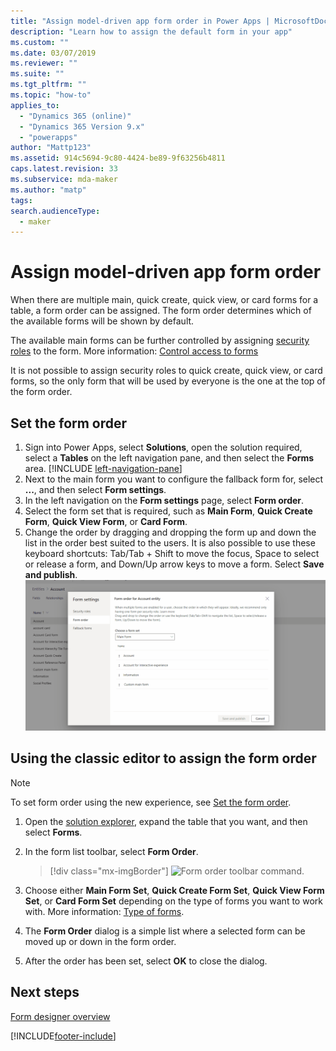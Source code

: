 ```yaml
---
title: "Assign model-driven app form order in Power Apps | MicrosoftDocs"
description: "Learn how to assign the default form in your app"
ms.custom: ""
ms.date: 03/07/2019
ms.reviewer: ""
ms.suite: ""
ms.tgt_pltfrm: ""
ms.topic: "how-to"
applies_to: 
  - "Dynamics 365 (online)"
  - "Dynamics 365 Version 9.x"
  - "powerapps"
author: "Mattp123"
ms.assetid: 914c5694-9c80-4424-be89-9f63256b4811
caps.latest.revision: 33
ms.subservice: mda-maker
ms.author: "matp"
tags: 
search.audienceType: 
  - maker
---
```

# Assign model-driven app form order

 When there are multiple main, quick create, quick view, or card forms for a table, a form order can be assigned. The form order determines which of the available forms will be shown by default.

 The available main forms can be further controlled by assigning [security roles](../model-driven-apps/model-driven-app-glossary.md#security-role) to the form. More information: [Control access to forms](control-access-forms.md)  
  
 It is not possible to assign security roles to quick create, quick view, or card forms, so the only form that will be used by everyone is the one at the top of the form order.  

## Set the form order

1. Sign into Power Apps, select **Solutions**, open the solution required, select a **Tables** on the left navigation pane, and then select the **Forms** area. [!INCLUDE [left-navigation-pane](../../includes/left-navigation-pane.md)]
2. Next to the main form you want to configure the fallback form for, select **...**, and then select **Form settings**.
3. In the left navigation on the **Form settings** page, select **Form order**.
4. Select the form set that is required, such as **Main Form**, **Quick Create Form**, **Quick View Form**, or **Card Form**.
5. Change the order by dragging and dropping the form up and down the list in the order best suited to the users. It is also possible to use these keyboard shortcuts: Tab/Tab + Shift to move the focus, Space to select or release a form, and Down/Up arrow keys to move a form. Select **Save and publish**.
   ![Set form order using drag and drop.](media/set-form-order.gif)

## Using the classic editor to assign the form order

> [!NOTE]
> To set form order using the new experience, see [Set the form order](control-access-forms.md#set-the-form-order).

1.  Open the [solution explorer](advanced-navigation.md#solution-explorer), expand the table that you want, and then select **Forms**.  
  
2.  In the form list toolbar, select **Form Order**.  

     > [!div class="mx-imgBorder"] 
     > ![Form order toolbar command.](media/form-order.png)
  
3.  Choose either **Main Form Set**, **Quick Create Form Set**, **Quick View Form Set**, or **Card Form Set** depending on the type of forms you want to work with. More information: [Type of forms](types-forms.md). 
  
4.  The **Form Order** dialog is a simple list where a selected form can be moved up or down in the form order.  
  
5.  After the order has been set, select **OK** to close the dialog.  

## Next steps

[Form designer overview](form-designer-overview.md)

[!INCLUDE[footer-include](../../includes/footer-banner.md)]
